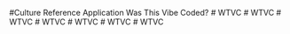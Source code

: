 #Culture Reference Application  
Was This Vibe Coded?
 
 
#   W T V C  
 #   W T V C  
 #   W T V C  
 #   W T V C  
 #   W T V C  
 #   W T V C  
 #   W T V C  
 